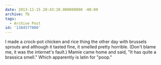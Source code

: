 ```yaml
---
date: 2013-11-15 20:43:20.000000000 -08:00
archive: fb
tags: 
  - Archive Post
id: '1384577000'
---
```


I made a crock-pot chicken and rice thing the other day with brussels sprouts and although it tasted fine, it smelled pretty horrible. (Don't blame me, it was the internet's fault.) Mamie came home and said, "It has quite a brassica smell." Which apparently is latin for "poop."
